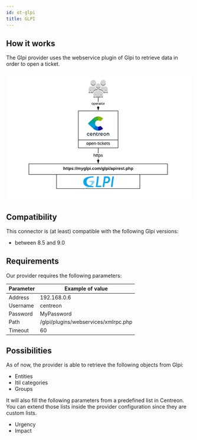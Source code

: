```yaml
---
id: ot-glpi
title: GLPI
---
```


## How it works

The Glpi provider uses the webservice plugin of Glpi to retrieve data in order
to open a ticket.

![architecture](../../assets/integrations/open-tickets/ot-glpi-rest-api-architecture.png)

## Compatibility

This connector is (at least) compatible with the following Glpi versions:

  - between 8.5 and 9.0

## Requirements

Our provider requires the following parameters:

| Parameter | Example of value                     |
| --------- | ------------------------------------ |
| Address   | 192.168.0.6                          |
| Username  | centreon                             |
| Password  | MyPassword                           |
| Path      | /glpi/plugins/webservices/xmlrpc.php |
| Timeout   | 60                                   |

## Possibilities

As of now, the provider is able to retrieve the following objects from Glpi:

  - Entities
  - Itil categories
  - Groups

It will also fill the following parameters from a predefined list in Centreon.
You can extend those lists inside the provider configuration since they are
custom lists.

  - Urgency
  - Impact
